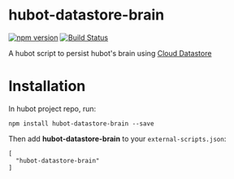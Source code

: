 # hubot-datastore-brain

[![npm version](https://badge.fury.io/js/hubot-datastore-brain.svg)](https://badge.fury.io/js/hubot-datastore-brain) [![Build Status](https://travis-ci.org/k2wanko/hubot-datastore-brain.svg?branch=master)](https://travis-ci.org/k2wanko/hubot-datastore-brain)

A hubot script to persist hubot's brain using [Cloud Datastore](https://cloud.google.com/datastore/docs/concepts/overview)

# Installation

In hubot project repo, run:

`npm install hubot-datastore-brain --save`

Then add **hubot-datastore-brain** to your `external-scripts.json`:

```
[
  "hubot-datastore-brain"
]
```

